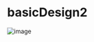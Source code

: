 ﻿# basicDesign2
![image](https://github.com/zainshahzad745/basicDesign2/assets/54791999/5898e1dc-5c92-49bc-811c-40342bb5b657)
